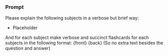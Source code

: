 ### Prompt

Please explain the following subjects in a verbose but brief way:

- Placeholder

And for each subject make verbose and succinct flashcards for each subjects in the following format:
{front}
{back}
(So no extra text besides the question and answer)
